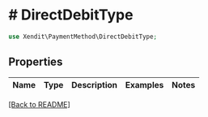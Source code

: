 # # DirectDebitType


```php
use Xendit\PaymentMethod\DirectDebitType;
```

## Properties

Name | Type | Description | Examples | Notes
------------ | ------------- | ------------- | ------------- | ------------- 

[[Back to README]](../../README.md)
